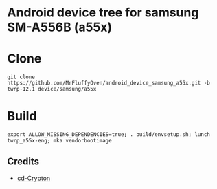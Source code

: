 # Android device tree for samsung SM-A556B (a55x)
# Clone
    git clone https://github.com/MrFluffyOven/android_device_samsung_a55x.git -b twrp-12.1 device/samsung/a55x
# Build
    export ALLOW_MISSING_DEPENDENCIES=true; . build/envsetup.sh; lunch twrp_a55x-eng; mka vendorbootimage

## Credits
- [cd-Crypton](https://github.com/cd-Crypton)
